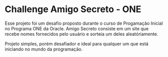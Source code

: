 # Challenge Amigo Secreto - ONE

Esse projeto foi um desafio proposto durante o curso de Progamação Inicial no Programa ONE da Oracle. Amigo Secreto consiste em um site que recebe nomes fornecidos pelo usuário e sorteia um deles aleatóriamente.

Projeto simples, porém desafiador e ideal para qualquer um que está iniciando no mundo da programação.
